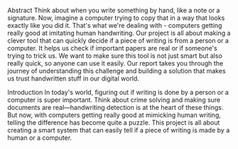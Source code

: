 Abstract
Think about when you write something by hand, like a note or a signature. Now, imagine a computer trying to copy that in a way that looks exactly like you did it. That's what we're dealing with - computers getting really good at imitating human handwriting. Our project is all about making a clever tool that can quickly decide if a piece of writing is from a person or a computer. It helps us check if important papers are real or if someone's trying to trick us. We want to make sure this tool is not just smart but also really quick, so anyone can use it easily. Our report takes you through the journey of understanding this challenge and building a solution that makes us trust handwritten stuff in our digital world.




Introduction
In today's world, figuring out if writing is done by a person or a computer is super important. Think about crime solving and making sure documents are real—handwriting detection is at the heart of these things. But now, with computers getting really good at mimicking human writing, telling the difference has become quite a puzzle. This project is all about creating a smart system that can easily tell if a piece of writing is made by a human or a computer.
















